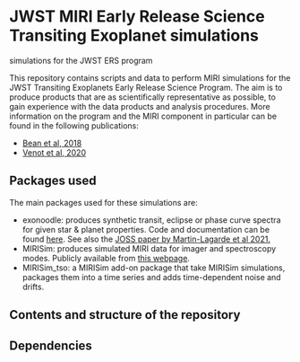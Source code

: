 # JWST MIRI Early Release Science Transiting Exoplanet simulations
simulations for the JWST ERS program

This repository contains scripts and data to perform MIRI simulations for the JWST Transiting Exoplanets Early Release Science Program. The aim is to produce products that are as scientifically representative as possible, to gain experience with the data products and analysis procedures. More information on the program and the MIRI component in particular can be found in the following publications:

* [Bean et al, 2018](https://ui.adsabs.harvard.edu/abs/2018PASP..130k4402B/abstract)
* [Venot et al, 2020](https://ui.adsabs.harvard.edu/abs/2020ApJ...890..176V/abstract)

## Packages used

The main packages used for these simulations are:

* exonoodle: produces synthetic transit, eclipse or phase curve spectra for given star & planet properties. Code and documentation can be found [here](https://gitlab.com/mmartin-lagarde/exonoodle-exoplanets).  See also the [JOSS paper by Martin-Lagarde et al 2021.](https://joss.theoj.org/papers/10.21105/joss.02287)
* MIRISim: produces simulated MIRI data for imager and spectroscopy modes. Publicly available from [this webpage](https://wiki.miricle.org/Public/MIRISim_Public).
* MIRISim\_tso: a MIRISim add-on package that take MIRISim simulations, packages them into a time series and adds time-dependent noise and drifts.

## Contents and structure of the repository





## Dependencies



